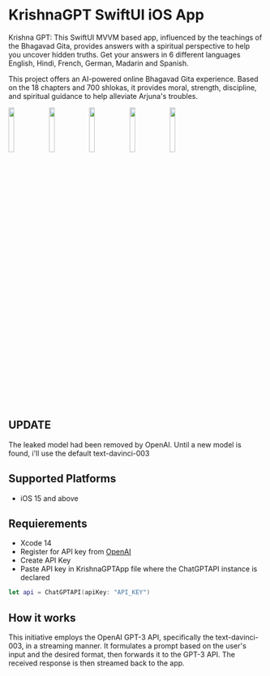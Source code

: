 # KrishnaGPT SwiftUI iOS App
Krishna GPT: This SwiftUI MVVM based app, influenced by the teachings of the Bhagavad Gita, provides answers with a spiritual perspective to help you uncover hidden truths.
Get your answers in 6 different languages English, Hindi, French, German, Madarin and Spanish.

This project offers an AI-powered online Bhagavad Gita experience. Based on the 18 chapters and 700 shlokas, it provides moral, strength, discipline, and spiritual guidance to help alleviate Arjuna's troubles.

<img src="https://user-images.githubusercontent.com/7702191/217727725-7cc3a52a-1554-4d5d-9477-6f9194559fdd.jpg" width="15%"></img>
<img src="https://user-images.githubusercontent.com/7702191/217727743-badb8f8b-a34d-4671-8d28-d45b57d7b940.jpg" width="15%"></img>
<img src="https://user-images.githubusercontent.com/7702191/217727778-1255cab8-3e07-4424-9906-3d81df556346.jpg" width="15%"></img> 
<img src="https://user-images.githubusercontent.com/7702191/217727789-04ae3de6-1f7a-401b-8276-11510b3ff8dd.jpg" width="15%"></img> 
<img src="https://user-images.githubusercontent.com/7702191/217727798-66866075-82ab-40bb-bc20-0861d69b4724.jpg" width="15%"></img> 

## UPDATE

The leaked model had been removed by OpenAI. Until a new model is found, i'll use the default text-davinci-003

## Supported Platforms

- iOS 15 and above

## Requierements
- Xcode 14 
- Register for API key from [OpenAI](https://openai.com/api)
- Create API Key
- Paste API key in KrishnaGPTApp file where the ChatGPTAPI instance is declared

```swift
let api = ChatGPTAPI(apiKey: "API_KEY")
```

## How it works

This initiative employs the OpenAI GPT-3 API, specifically the text-davinci-003, in a streaming manner. It formulates a prompt based on the user's input and the desired format, then forwards it to the GPT-3 API. The received response is then streamed back to the app.
